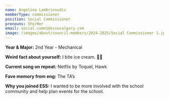 ```yaml
---
name: Angelina Lambrinoudis
memberType: commissioner
position: Social Commissioner
pronouns: She/Her
email: social.comm1@essucalgary.com
image: /images/about/council-members/2024-2025/Social Commissioner 1.jpg
---
```


**Year & Major:** 2nd Year - Mechanical

**Weird fact about yourself:** I bite ice cream. 🫥🫥

**Current song on repeat:** Netflix by Toquel, Hawk

**Fave memory from eng:** The TA’s

**Why you joined ESS:** I wanted to be more involved with the school community and help plan events for the school.
